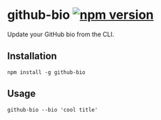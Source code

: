 # github-bio [![npm version](https://badge.fury.io/js/%40scanf%2Fgithub-bio.svg)](https://badge.fury.io/js/%40scanf%2Fgithub-bio)

Update your GitHub bio from the CLI.

## Installation

    npm install -g github-bio

## Usage

    github-bio --bio 'cool title'
